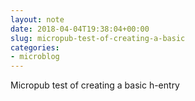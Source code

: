 ```yaml
---
layout: note
date: 2018-04-04T19:38:04+00:00
slug: micropub-test-of-creating-a-basic
categories:
- microblog
---
```

Micropub test of creating a basic h-entry

